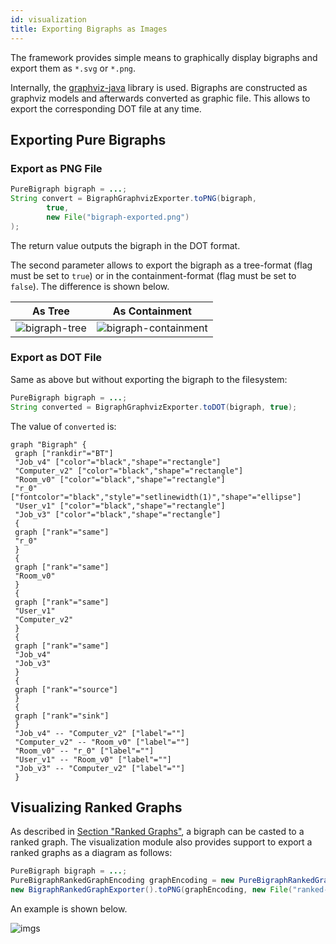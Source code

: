 ```yaml
---
id: visualization
title: Exporting Bigraphs as Images
---
```


The framework provides simple means to graphically display bigraphs and
export them as `*.svg` or `*.png`.

Internally, the [graphviz-java](https://github.com/nidi3/graphviz-java) library is used. Bigraphs are constructed as
graphviz models and afterwards converted as graphic file. This allows to export the corresponding DOT file at any time.

## Exporting Pure Bigraphs
### Export as PNG File

```java
PureBigraph bigraph = ...;
String convert = BigraphGraphvizExporter.toPNG(bigraph,
        true,
        new File("bigraph-exported.png")
);
```

The return value outputs the bigraph in the DOT format.

The second parameter allows to export the bigraph as a tree-format (flag must be set to `true`) or in the containment-format (flag must be set to `false`).
The difference is shown below.

|As Tree | As Containment |
|---|---|
| ![bigraph-tree](assets/visualization/ex_simple_tree.png) | ![bigraph-containment](assets/visualization/ex_simple_nesting.png)  |

### Export as DOT File

Same as above but without exporting the bigraph to the filesystem:

```java
PureBigraph bigraph = ...;
String converted = BigraphGraphvizExporter.toDOT(bigraph, true);
```

The value of `converted` is:

```
graph "Bigraph" {
 graph ["rankdir"="BT"]
 "Job_v4" ["color"="black","shape"="rectangle"]
 "Computer_v2" ["color"="black","shape"="rectangle"]
 "Room_v0" ["color"="black","shape"="rectangle"]
 "r_0" ["fontcolor"="black","style"="setlinewidth(1)","shape"="ellipse"]
 "User_v1" ["color"="black","shape"="rectangle"]
 "Job_v3" ["color"="black","shape"="rectangle"]
 {
 graph ["rank"="same"]
 "r_0"
 }
 {
 graph ["rank"="same"]
 "Room_v0"
 }
 {
 graph ["rank"="same"]
 "User_v1"
 "Computer_v2"
 }
 {
 graph ["rank"="same"]
 "Job_v4"
 "Job_v3"
 }
 {
 graph ["rank"="source"]
 }
 {
 graph ["rank"="sink"]
 }
 "Job_v4" -- "Computer_v2" ["label"=""]
 "Computer_v2" -- "Room_v0" ["label"=""]
 "Room_v0" -- "r_0" ["label"=""]
 "User_v1" -- "Room_v0" ["label"=""]
 "Job_v3" -- "Computer_v2" ["label"=""]
 }
 ```

 ## Visualizing Ranked Graphs

 As described in [Section "Ranked Graphs"](../converter/rankedgraphs-converter), a bigraph can be casted to a ranked graph.
 The visualization module also provides support to export a ranked graphs as a diagram as follows:

```java
PureBigraph bigraph = ...;
PureBigraphRankedGraphEncoding graphEncoding = new PureBigraphRankedGraphEncoding(bigraph);
new BigraphRankedGraphExporter().toPNG(graphEncoding, new File("ranked-graph.png"));
```

An example is shown below.

![imgs](assets/converter/rankedgraph-encoded.png)

